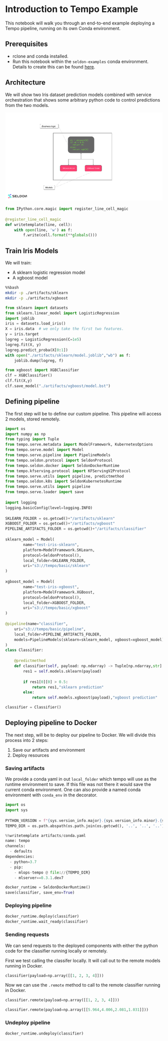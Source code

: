 # Introduction to Tempo Example

This notebook will walk you through an end-to-end example deploying a Tempo pipeline, running on its own Conda environment.

## Prerequisites

  * rclone and conda installed.
  * Run this notebook within the `seldon-examples` conda environment. Details to create this can be found [here]().

## Architecture

We will show two Iris dataset prediction models combined with service orchestration that shows some arbitrary python code to control predictions from the two models.

![architecture](architecture.png)


```python
from IPython.core.magic import register_line_cell_magic

@register_line_cell_magic
def writetemplate(line, cell):
    with open(line, 'w') as f:
        f.write(cell.format(**globals()))
```

## Train Iris Models

We will train:

  * A sklearn logistic regression model
  * A xgboost model


```bash
%%bash
mkdir -p ./artifacts/sklearn
mkdir -p ./artifacts/xgboost
```


```python
from sklearn import datasets
from sklearn.linear_model import LogisticRegression
import joblib
iris = datasets.load_iris()
X = iris.data  # we only take the first two features.
y = iris.target
logreg = LogisticRegression(C=1e5)
logreg.fit(X, y)
logreg.predict_proba(X[0:1])
with open("./artifacts/sklearn/model.joblib","wb") as f:
    joblib.dump(logreg, f)
```


```python
from xgboost import XGBClassifier
clf = XGBClassifier()
clf.fit(X,y)
clf.save_model("./artifacts/xgboost/model.bst")
```

## Defining pipeline

The first step will be to define our custom pipeline.
This pipeline will access 2 models, stored remotely. 


```python
import os
import numpy as np
from typing import Tuple
from tempo.serve.metadata import ModelFramework, KubernetesOptions
from tempo.serve.model import Model
from tempo.serve.pipeline import PipelineModels
from tempo.seldon.protocol import SeldonProtocol
from tempo.seldon.docker import SeldonDockerRuntime
from tempo.kfserving.protocol import KFServingV2Protocol
from tempo.serve.utils import pipeline, predictmethod
from tempo.seldon.k8s import SeldonKubernetesRuntime
from tempo.serve.utils import pipeline
from tempo.serve.loader import save

import logging
logging.basicConfig(level=logging.INFO)

SKLEARN_FOLDER = os.getcwd()+"/artifacts/sklearn"
XGBOOST_FOLDER = os.getcwd()+"/artifacts/xgboost"
PIPELINE_ARTIFACTS_FOLDER = os.getcwd()+"/artifacts/classifier"

sklearn_model = Model(
        name="test-iris-sklearn",
        platform=ModelFramework.SKLearn,
        protocol=SeldonProtocol(),
        local_folder=SKLEARN_FOLDER,
        uri="s3://tempo/basic/sklearn"
)

xgboost_model = Model(
        name="test-iris-xgboost",
        platform=ModelFramework.XGBoost,
        protocol=SeldonProtocol(),
        local_folder=XGBOOST_FOLDER,
        uri="s3://tempo/basic/xgboost"
)

@pipeline(name="classifier",
    uri="s3://tempo/basic/pipeline",
    local_folder=PIPELINE_ARTIFACTS_FOLDER,
    models=PipelineModels(sklearn=sklearn_model, xgboost=xgboost_model)
)
class Classifier:
    
    @predictmethod
    def classifier(self, payload: np.ndarray) -> Tuple[np.ndarray,str]:
        res1 = self.models.sklearn(payload)

        if res1[0][0] > 0.5:
            return res1,"sklearn prediction"
        else:
            return self.models.xgboost(payload),"xgboost prediction"
```


```python
classifier = Classifier()
```

## Deploying pipeline to Docker

The next step, will be to deploy our pipeline to Docker.
We will divide this process into 2 steps:

1. Save our artifacts and environment
2. Deploy resources

### Saving artifacts

We provide a conda yaml in out `local_folder` which tempo will use as the runtime environment to save. If this file was not there it would save the current conda environment. One can also provide a named conda environment with `conda_env` in the decorator.


```python
import os
import sys

PYTHON_VERSION = f"{sys.version_info.major}.{sys.version_info.minor}.{sys.version_info.micro}"
TEMPO_DIR = os.path.abspath(os.path.join(os.getcwd(), '..', '..', '..'))
```


```python
%%writetemplate artifacts/conda.yaml
name: tempo
channels:
  - defaults
dependencies:
  - python=3.7
  - pip:
    - mlops-tempo @ file://{TEMPO_DIR}
    - mlserver==0.3.1.dev7
```


```python
docker_runtime = SeldonDockerRuntime()
save(classifier, save_env=True)
```

### Deploying pipeline


```python
docker_runtime.deploy(classifier)
docker_runtime.wait_ready(classifier)
```

### Sending requests

We can send requests to the deployed components with either the python code for the classifier running locally or remotely. 

First we test calling the classifer locally. It will call out to the remote models running in Docker.


```python
classifier(payload=np.array([[1, 2, 3, 4]]))
```

Now we can use the `.remote` method to call to the remote classifier running in Docker.


```python
classifier.remote(payload=np.array([[1, 2, 3, 4]]))
```


```python
classifier.remote(payload=np.array([[5.964,4.006,2.081,1.031]]))
```

### Undeploy pipeline


```python
docker_runtime.undeploy(classifier)
```


```python

```
